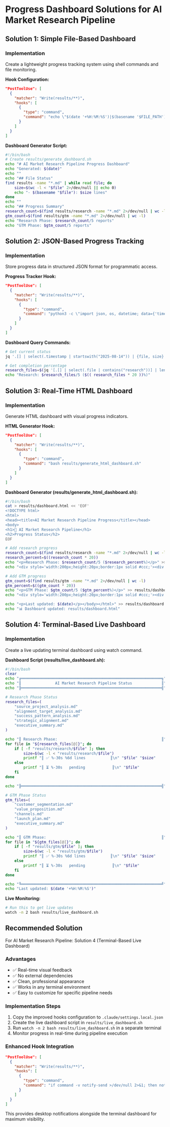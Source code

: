 <!-- markdownlint-disable MD024 no-duplicate-heading -->
# Progress Dashboard Solutions for AI Market Research Pipeline

## Solution 1: Simple File-Based Dashboard

### Implementation

Create a lightweight progress tracking system using shell commands and file monitoring.

**Hook Configuration:**

```json
"PostToolUse": [
  {
    "matcher": "Write(results/**)",
    "hooks": [
      {
        "type": "command",
        "command": "echo \"$(date '+%H:%M:%S')|$(basename '$FILE_PATH')|$(wc -l < '$FILE_PATH' 2>/dev/null || echo 0)\" >> results/progress.csv"
      }
    ]
  }
]
```

**Dashboard Generator Script:**

```bash
#!/bin/bash
# Create results/generate_dashboard.sh
echo "# AI Market Research Pipeline Progress Dashboard"
echo "Generated: $(date)"
echo ""
echo "## File Status"
find results -name "*.md" | while read file; do
    size=$(wc -l < "$file" 2>/dev/null || echo 0)
    echo "- $(basename "$file"): $size lines"
done
echo ""
echo "## Progress Summary"
research_count=$(find results/research -name "*.md" 2>/dev/null | wc -l)
gtm_count=$(find results/gtm -name "*.md" 2>/dev/null | wc -l)
echo "Research Phase: $research_count/5 reports"
echo "GTM Phase: $gtm_count/5 reports"
```

## Solution 2: JSON-Based Progress Tracking

### Implementation

Store progress data in structured JSON format for programmatic access.

**Progress Tracker Hook:**

```json
"PostToolUse": [
  {
    "matcher": "Write(results/**)",
    "hooks": [
      {
        "type": "command", 
        "command": "python3 -c \"import json, os, datetime; data={'timestamp': datetime.datetime.now().isoformat(), 'file': os.path.basename('$FILE_PATH'), 'size': os.path.getsize('$FILE_PATH') if os.path.exists('$FILE_PATH') else 0}; progress = json.load(open('results/progress.json')) if os.path.exists('results/progress.json') else []; progress.append(data); json.dump(progress, open('results/progress.json', 'w'), indent=2)\""
      }
    ]
  }
]
```

**Dashboard Query Commands:**

```bash
# Get current status
jq '.[] | select(.timestamp | startswith("2025-08-14")) | {file, size}' results/progress.json

# Get completion percentage
research_files=$(jq '[.[] | select(.file | contains("research"))] | length' results/progress.json)
echo "Research: $research_files/5 ($(( research_files * 20 ))%)"
```

## Solution 3: Real-Time HTML Dashboard

### Implementation

Generate HTML dashboard with visual progress indicators.

**HTML Generator Hook:**

```json
"PostToolUse": [
  {
    "matcher": "Write(results/**)",
    "hooks": [
      {
        "type": "command",
        "command": "bash results/generate_html_dashboard.sh"
      }
    ]
  }
]
```

**Dashboard Generator (results/generate_html_dashboard.sh):**

```bash
#!/bin/bash
cat > results/dashboard.html << 'EOF'
<!DOCTYPE html>
<html>
<head><title>AI Market Research Pipeline Progress</title></head>
<body>
<h1>🚀 AI Market Research Pipeline</h1>
<h2>Progress Status</h2>
EOF

# Add research progress
research_count=$(find results/research -name "*.md" 2>/dev/null | wc -l)
research_percent=$((research_count * 20))
echo "<p>Research Phase: $research_count/5 ($research_percent%)</p>" >> results/dashboard.html
echo "<div style='width:200px;height:20px;border:1px solid #ccc;'><div style='width:${research_percent}%;height:100%;background:#4CAF50;'></div></div>" >> results/dashboard.html

# Add GTM progress
gtm_count=$(find results/gtm -name "*.md" 2>/dev/null | wc -l)
gtm_percent=$((gtm_count * 20))
echo "<p>GTM Phase: $gtm_count/5 ($gtm_percent%)</p>" >> results/dashboard.html
echo "<div style='width:200px;height:20px;border:1px solid #ccc;'><div style='width:${gtm_percent}%;height:100%;background:#2196F3;'></div></div>" >> results/dashboard.html

echo "<p>Last updated: $(date)</p></body></html>" >> results/dashboard.html
echo "📊 Dashboard updated: results/dashboard.html"
```

## Solution 4: Terminal-Based Live Dashboard

### Implementation

Create a live updating terminal dashboard using watch command.

**Dashboard Script (results/live_dashboard.sh):**

```bash
#!/bin/bash
clear
echo "╔══════════════════════════════════════════════════════════════╗"
echo "║               AI Market Research Pipeline Status             ║"
echo "╠══════════════════════════════════════════════════════════════╣"

# Research Phase Status
research_files=(
    "source_project_analysis.md"
    "alignment_target_analysis.md" 
    "success_pattern_analysis.md"
    "strategic_alignment.md"
    "executive_summary.md"
)

echo "║ Research Phase:                                              ║"
for file in "${research_files[@]}"; do
    if [ -f "results/research/$file" ]; then
        size=$(wc -l < "results/research/$file")
        printf "║ ✅ %-30s %6d lines           ║\n" "$file" "$size"
    else
        printf "║ ⏳ %-30s   pending            ║\n" "$file"
    fi
done

echo "╠══════════════════════════════════════════════════════════════╣"

# GTM Phase Status  
gtm_files=(
    "customer_segmentation.md"
    "value_proposition.md"
    "channels.md"
    "launch_plan.md"
    "executive_summary.md"
)

echo "║ GTM Phase:                                                   ║"
for file in "${gtm_files[@]}"; do
    if [ -f "results/gtm/$file" ]; then
        size=$(wc -l < "results/gtm/$file")
        printf "║ ✅ %-30s %6d lines           ║\n" "$file" "$size"
    else
        printf "║ ⏳ %-30s   pending            ║\n" "$file"
    fi
done

echo "╚══════════════════════════════════════════════════════════════╝"
echo "Last updated: $(date '+%H:%M:%S')"
```

**Live Monitoring:**

```bash
# Run this to get live updates
watch -n 2 bash results/live_dashboard.sh
```

## Recommended Solution

For AI Market Research Pipeline: Solution 4 (Terminal-Based Live Dashboard)

### Advantages

- ✅ Real-time visual feedback
- ✅ No external dependencies  
- ✅ Clean, professional appearance
- ✅ Works in any terminal environment
- ✅ Easy to customize for specific pipeline needs

### Implementation Steps

1. Copy the improved hooks configuration to `.claude/settings.local.json`
2. Create the live dashboard script in `results/live_dashboard.sh`
3. Run `watch -n 2 bash results/live_dashboard.sh` in a separate terminal
4. Monitor progress in real-time during pipeline execution

### Enhanced Hook Integration

```json
"PostToolUse": [
  {
    "matcher": "Write(results/**)",
    "hooks": [
      {
        "type": "command",
        "command": "if command -v notify-send >/dev/null 2>&1; then notify-send 'AI Research Pipeline' '📄 $(basename \"$FILE_PATH\") completed'; fi"
      }
    ]
  }
]
```

This provides desktop notifications alongside the terminal dashboard for maximum visibility.

